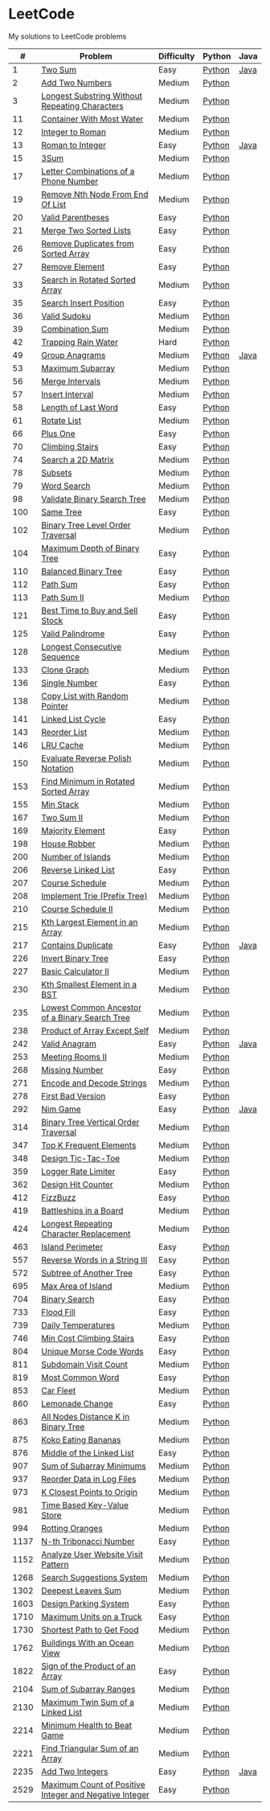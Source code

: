 # LeetCode
My solutions to LeetCode problems

| # | Problem | Difficulty | Python | Java |
|---| ------- | ---------- | ------ | ---- |
| 1 | [Two Sum](https://leetcode.com/problems/two-sum) | Easy | [Python](/solutions/python/two_sum.py) | [Java](/solutions/java/twoSum.java) |
| 2 | [Add Two Numbers](https://leetcode.com/problems/add-two-numbers/description/) | Medium | [Python](/solutions/python/add_two_numbers.py)
| 3 | [Longest Substring Without Repeating Characters](https://leetcode.com/problems/longest-substring-without-repeating-characters/) | Medium | [Python](/solutions/python/longest_substring_without_repeating_characters.py) |
| 11 | [Container With Most Water](https://leetcode.com/problems/container-with-most-water/) | Medium | [Python](/solutions/python/container_with_most_water.py) |
| 12 | [Integer to Roman](https://leetcode.com/problems/integer-to-roman/) | Medium | [Python](/solutions/python/integer_to_roman.py) |
| 13 | [Roman to Integer](https://leetcode.com/problems/roman-to-integer/) | Easy | [Python](/solutions/python/roman_to_integer.py) | [Java](/solutions/java/romanToInteger.java) |
| 15 | [3Sum](https://leetcode.com/problems/3sum/) | Medium | [Python](/solutions/python/3sum.py) |
| 17 | [Letter Combinations of a Phone Number](https://leetcode.com/problems/letter-combinations-of-a-phone-number/) | Medium | [Python](/solutions/python/letter_combinations_of_a_phone_number.py) |
| 19 | [Remove Nth Node From End Of List](https://leetcode.com/problems/remove-nth-node-from-end-of-list/) | Medium | [Python](/solutions/python/remove_nth_node_from_end_of_list.py) |
| 20 | [Valid Parentheses](https://leetcode.com/problems/valid-parentheses/) | Easy | [Python](/solutions/python/valid_parentheses.py) |
| 21 | [Merge Two Sorted Lists](https://leetcode.com/problems/merge-two-sorted-lists/) | Easy | [Python](/solutions/python/merge_two_sorted_lists.py) |
| 26 | [Remove Duplicates from Sorted Array](https://leetcode.com/problems/remove-duplicates-from-sorted-array/) | Easy | [Python](/solutions/python/remove_duplicates_from_sorted_array.py) |
| 27 | [Remove Element](https://leetcode.com/problems/remove-element/) | Easy | [Python](/solutions/python/remove_element.py) |
| 33 | [Search in Rotated Sorted Array](https://leetcode.com/problems/search-in-rotated-sorted-array/) | Medium | [Python](/solutions/python/search_in_rotated_sorted_array.py) |
| 35 | [Search Insert Position](https://leetcode.com/problems/search-insert-position/) | Easy | [Python](/solutions/python/search_insert_position.py) |
| 36 | [Valid Sudoku](https://leetcode.com/problems/valid-sudoku/) | Medium | [Python](/solutions/python/valid_sudoku.py) |
| 39 | [Combination Sum](https://leetcode.com/problems/combination-sum/description/) | Medium | [Python](/solutions/python/combination_sum.py) |
| 42 | [Trapping Rain Water](https://leetcode.com/problems/trapping-rain-water/) | Hard | [Python](/solutions/python/trapping_rain_water.py) |
| 49 | [Group Anagrams](https://leetcode.com/problems/group-anagrams/) | Medium | [Python](/solutions/python/group_anagrams.py) | [Java](/solutions/java/groupAnagrams.java) |
| 53 | [Maximum Subarray](https://leetcode.com/problems/maximum-subarray/) | Medium | [Python](/solutions/python/maximum_subarray.py) |
| 56 | [Merge Intervals](https://leetcode.com/problems/merge-intervals/) | Medium | [Python](/solutions/python/merge_intervals.py) |
| 57 | [Insert Interval](https://leetcode.com/problems/insert-interval/) | Medium | [Python](/solutions/python/insert_interval.py) |
| 58 | [Length of Last Word](https://leetcode.com/problems/length-of-last-word/) | Easy | [Python](/solutions/python/length_of_last_word.py) |
| 61 | [Rotate List](https://leetcode.com/problems/rotate-list/description/) | Medium | [Python](/solutions/python/rotate_list.py) |
| 66 | [Plus One](https://leetcode.com/problems/plus-one/) | Easy | [Python](/solutions/python/plus_one.py) |
| 70 | [Climbing Stairs](https://leetcode.com/problems/climbing-stairs/) | Easy | [Python](/solutions/python/climbing_stairs.py) |
| 74 | [Search a 2D Matrix](https://leetcode.com/problems/search-a-2d-matrix/) | Medium | [Python](/solutions/python/search_a_2d_matrix.py) |
| 78 | [Subsets](https://leetcode.com/problems/subsets/) | Medium | [Python](/solutions/python/subsets.py) |
| 79 | [Word Search](https://leetcode.com/problems/word-search/description/) | Medium | [Python](/solutions/python/word_search.py) |
| 98 | [Validate Binary Search Tree](https://leetcode.com/problems/validate-binary-search-tree/description/) | Medium | [Python](/solutions/python/validate_binary_search_tree.py) |
| 100 | [Same Tree](https://leetcode.com/problems/same-tree/) | Easy | [Python](/solutions/python/same_tree.py) |
| 102 | [Binary Tree Level Order Traversal](https://leetcode.com/problems/binary-tree-level-order-traversal/description/) | Medium | [Python](/solutions/python/binary_tree_level_order_traversal.py) |
| 104 | [Maximum Depth of Binary Tree](https://leetcode.com/problems/maximum-depth-of-binary-tree/) | Easy | [Python](/solutions/python/maximum_depth_of_binary_tree.py) |
| 110 | [Balanced Binary Tree](https://leetcode.com/problems/balanced-binary-tree/) | Easy | [Python](/solutions/python/balanced_binary_tree.py) |
| 112 | [Path Sum](https://leetcode.com/problems/path-sum/) | Easy | [Python](/solutions/python/path_sum.py) |
| 113 | [Path Sum II](https://leetcode.com/problems/path-sum-ii/) | Medium | [Python](/solutions/python/path_sum_II.py) |
| 121 | [Best Time to Buy and Sell Stock](https://leetcode.com/problems/best-time-to-buy-and-sell-stock/) | Easy | [Python](/solutions/python/best_time_to_buy_and_sell_stock.py) |
| 125 | [Valid Palindrome](https://leetcode.com/problems/valid-palindrome/) | Easy | [Python](/solutions/python/valid_palindrome.py) |
| 128 | [Longest Consecutive Sequence](https://leetcode.com/problems/longest-consecutive-sequence/) | Medium | [Python](/solutions/python/longest_consecutive_sequence.py) |
| 133 | [Clone Graph](https://leetcode.com/problems/clone-graph/) | Medium | [Python](/solutions/python/clone_graph.py) |
| 136 | [Single Number](https://leetcode.com/problems/single-number/) | Easy | [Python](/solutions/python/single_number.py) |
| 138 | [Copy List with Random Pointer](https://leetcode.com/problems/copy-list-with-random-pointer/) | Medium | [Python](/solutions/python/copy_list_with_random_pointer.py) |
| 141 | [Linked List Cycle](https://leetcode.com/problems/linked-list-cycle/) | Easy | [Python](/solutions/python/linked_list_cycle.py) |
| 143 | [Reorder List](https://leetcode.com/problems/reorder-list/) | Medium | [Python](/solutions/python/reorder_list.py) |
| 146 | [LRU Cache](https://leetcode.com/problems/lru-cache/) | Medium | [Python](/solutions/python/lru_cache.py) |
| 150 | [Evaluate Reverse Polish Notation](https://leetcode.com/problems/evaluate-reverse-polish-notation/) | Medium | [Python](/solutions/python/evaluate_reverse_polish_notation.py) |
| 153 | [Find Minimum in Rotated Sorted Array](https://leetcode.com/problems/find-minimum-in-rotated-sorted-array/) | Medium | [Python](/solutions/python/find_minimum_in_rotated_sorted_array.py) |
| 155 | [Min Stack](https://leetcode.com/problems/min-stack/) | Medium | [Python](/solutions/python/min_stack.py) |
| 167 | [Two Sum II](https://leetcode.com/problems/two-sum-ii-input-array-is-sorted/) | Medium | [Python](/solutions/python/two_sum_II.py) |
| 169 | [Majority Element](https://leetcode.com/problems/majority-element/) | Easy | [Python](/solutions/python/majority_element.py) |
| 198 | [House Robber](https://leetcode.com/problems/house-robber/) | Medium | [Python](/solutions/python/house_robber.py) |
| 200 | [Number of Islands](https://leetcode.com/problems/number-of-islands/) | Medium | [Python](/solutions/python/number_of_islands.py) |
| 206 | [Reverse Linked List](https://leetcode.com/problems/reverse-linked-list/) | Easy | [Python](/solutions/python/reverse_linked_list.py) |
| 207 | [Course Schedule](https://leetcode.com/problems/course-schedule/) | Medium | [Python](/solutions/python/course_schedule.py) |
| 208 | [Implement Trie (Prefix Tree)](https://leetcode.com/problems/implement-trie-prefix-tree/) | Medium | [Python](/solutions/python/implement_trie.py) |
| 210 | [Course Schedule II](https://leetcode.com/problems/course-schedule-ii/) | Medium | [Python](/solutions/python/course_schedule_II.py) |
| 215 | [Kth Largest Element in an Array](https://leetcode.com/problems/kth-largest-element-in-an-array/description/) | Medium | [Python](/solutions/python/kth_largest_element_in_an_array.py) |
| 217 | [Contains Duplicate](https://leetcode.com/problems/contains-duplicate/) | Easy | [Python](/solutions/python/contains_duplicate.py) | [Java](/solutions/java/containsDuplicate.java) |
| 226 | [Invert Binary Tree](https://leetcode.com/problems/invert-binary-tree/) | Easy | [Python](/solutions/python/invert_binary_tree.py) |
| 227 | [Basic Calculator II](https://leetcode.com/problems/basic-calculator-ii/) | Medium | [Python](/solutions/python/basic_calculator_II.py) |
| 230 | [Kth Smallest Element in a BST](https://leetcode.com/problems/kth-smallest-element-in-a-bst/description/) | Medium | [Python](/solutions/python/kth_smallest_element_in_a_bst.py) |
| 235 | [Lowest Common Ancestor of a Binary Search Tree](https://leetcode.com/problems/lowest-common-ancestor-of-a-binary-search-tree/description/) | Medium | [Python](/solutions/python/lowest_common_ancestor_of_a_binary_search_tree.py) |
| 238 | [Product of Array Except Self](https://leetcode.com/problems/product-of-array-except-self/) | Medium | [Python](/solutions/python/product_of_array_except_self.py) |
| 242 | [Valid Anagram](https://leetcode.com/problems/valid-anagram/) | Easy | [Python](/solutions/python/valid_anagram.py) | [Java](/solutions/java/validAnagram.java) |
| 253 | [Meeting Rooms II](https://leetcode.com/problems/meeting-rooms-ii/) | Medium | [Python](/solutions/python/meeting_rooms_II.py) |
| 268 | [Missing Number](https://leetcode.com/problems/missing-number/) | Easy | [Python](/solutions/python/missing_number.py) |
| 271 | [Encode and Decode Strings](https://leetcode.com/problems/encode-and-decode-strings/) | Medium | [Python](/solutions/python/encode_and_decode_strings.py) |
| 278 | [First Bad Version](https://leetcode.com/problems/first-bad-version/) | Easy | [Python](/solutions/python/first_bad_version.py) |
| 292 | [Nim Game](https://leetcode.com/problems/nim-game/) | Easy | [Python](/solutions/python/nim_game.py) | [Java](/solutions/java/nimGame.java)
| 314 | [Binary Tree Vertical Order Traversal](https://leetcode.com/problems/binary-tree-vertical-order-traversal/) | Medium | [Python](/solutions/python/binary_tree_vertical_order_traversal.py) |
| 347 | [Top K Frequent Elements](https://leetcode.com/problems/top-k-frequent-elements/) | Medium | [Python](/solutions/python/top_k_frequent_elements.py) |
| 348 | [Design Tic-Tac-Toe](https://leetcode.com/problems/design-tic-tac-toe/) | Medium | [Python](/solutions/python/design_tic-tac-toe.py) |
| 359 | [Logger Rate Limiter](https://leetcode.com/problems/logger-rate-limiter/description/) | Easy | [Python](/solutions/python/logger_rate_limiter.py) |
| 362 | [Design Hit Counter](https://leetcode.com/problems/design-hit-counter/description/) | Medium | [Python](/solutions/python/design_hit_counter.py) |
| 412 | [FizzBuzz](https://leetcode.com/problems/fizz-buzz/) | Easy | [Python](/solutions/python/fizzbuzz.py) |
| 419 | [Battleships in a Board](https://leetcode.com/problems/battleships-in-a-board/description/) | Medium | [Python](/solutions/python/battleships_in_a_board.py) |
| 424 | [Longest Repeating Character Replacement](https://leetcode.com/problems/longest-repeating-character-replacement/) | Medium | [Python](/solutions/python/longest_repeating_character_replacement.py) |
| 463 | [Island Perimeter](https://leetcode.com/problems/island-perimeter/) | Easy | [Python](/solutions/python/island_perimeter.py) |
| 557 | [Reverse Words in a String III](https://leetcode.com/problems/reverse-words-in-a-string-iii/) | Easy | [Python](/solutions/python/reverse_words_in_a_string_III.py) |
| 572 | [Subtree of Another Tree](https://leetcode.com/problems/subtree-of-another-tree/) | Easy | [Python](/solutions/python/subtree_of_another_tree.py) |
| 695 | [Max Area of Island](https://leetcode.com/problems/max-area-of-island/) | Medium | [Python](/solutions/python/max_area_of_island.py) |
| 704 | [Binary Search](https://leetcode.com/problems/binary-search/) | Easy | [Python](/solutions/python/binary_search.py) |
| 733 | [Flood Fill](https://leetcode.com/problems/flood-fill/) | Easy | [Python](/solutions/python/flood_fill.py) |
| 739 | [Daily Temperatures](https://leetcode.com/problems/daily-temperatures/) | Medium | [Python](/solutions/python/daily_temperatures.py) |
| 746 | [Min Cost Climbing Stairs](https://leetcode.com/problems/min-cost-climbing-stairs/) | Easy | [Python](/solutions/python/min_cost_climbing_stairs.py) |
| 804 | [Unique Morse Code Words](https://leetcode.com/problems/unique-morse-code-words/) | Easy | [Python](/solutions/python/unique_morse_code_words.py) |
| 811 | [Subdomain Visit Count](https://leetcode.com/problems/subdomain-visit-count/) | Medium | [Python](/solutions/python/subdomain_visit_count.py) |
| 819 | [Most Common Word](https://leetcode.com/problems/most-common-word/) | Easy | [Python](/solutions/python/most_common_word.py) |
| 853 | [Car Fleet](https://leetcode.com/problems/car-fleet) | Medium | [Python](/solutions/python/car_fleet.py) |
| 860 | [Lemonade Change](https://leetcode.com/problems/lemonade-change/description/) | Easy | [Python](/solutions/python/lemonade_change.py) |
| 863 | [All Nodes Distance K in Binary Tree](https://leetcode.com/problems/all-nodes-distance-k-in-binary-tree/) | Medium | [Python](/solutions/python/all_nodes_distance_k_in_binary_tree.py) |
| 875 | [Koko Eating Bananas](https://leetcode.com/problems/koko-eating-bananas/) | Medium | [Python](/solutions/python/koko_eating_bananas.py) |
| 876 | [Middle of the Linked List](https://leetcode.com/problems/middle-of-the-linked-list/description/) | Easy | [Python](/solutions/python/middle_of_the_linked_list.py) |
| 907 | [Sum of Subarray Minimums](https://leetcode.com/problems/sum-of-subarray-minimums/) | Medium | [Python](/solutions/python/sum_of_subarray_minimums.py) |
| 937 | [Reorder Data in Log Files](https://leetcode.com/problems/reorder-data-in-log-files/) | Medium | [Python](/solutions/python/reorder_data_in_log_files.py) |
| 973 | [K Closest Points to Origin](https://leetcode.com/problems/k-closest-points-to-origin/) | Medium | [Python](/solutions/python/k_closest_points_to_origin.py) |
| 981 | [Time Based Key-Value Store](https://leetcode.com/problems/time-based-key-value-store/) | Medium |  [Python](/solutions/python/time_based_key-value_store.py) |
| 994 | [Rotting Oranges](https://leetcode.com/problems/rotting-oranges/) | Medium | [Python](/solutions/python/rotting_oranges.py) |
| 1137 | [N-th Tribonacci Number](https://leetcode.com/problems/n-th-tribonacci-number/) | Easy | [Python](/solutions/python/n-th_tribonacci_number.py) |
| 1152 | [Analyze User Website Visit Pattern](https://leetcode.com/problems/analyze-user-website-visit-pattern/) | Medium | [Python](/solutions/python/analyze_user_website_visit_pattern.py) |
| 1268 | [Search Suggestions System](https://leetcode.com/problems/search-suggestions-system/) | Medium | [Python](/solutions/python/search_suggestions_system.py) |
| 1302 | [Deepest Leaves Sum](https://leetcode.com/problems/deepest-leaves-sum/) | Medium | [Python](/solutions/python/deepest_leaves_sum.py) |
| 1603 | [Design Parking System](https://leetcode.com/problems/design-parking-system/) | Easy | [Python](/solutions/python/design_parking_system.py) |
| 1710 | [Maximum Units on a Truck](https://leetcode.com/problems/maximum-units-on-a-truck/) | Easy | [Python](/solutions/python/maximum_units_on_a_truck.py) |
| 1730 | [Shortest Path to Get Food](https://leetcode.com/problems/shortest-path-to-get-food/) | Medium | [Python](/solutions/python/shortest_path_to_get_food.py) |
| 1762 | [Buildings With an Ocean View](https://leetcode.com/problems/buildings-with-an-ocean-view/description/) | Medium | [Python](/solutions/python/buildings_with_an_ocean_view.py) |
| 1822 | [Sign of the Product of an Array](https://leetcode.com/problems/sign-of-the-product-of-an-array/description/) | Easy | [Python](/solutions/python/sign_of_the_product_of_an_array.py) |
| 2104 | [Sum of Subarray Ranges](https://leetcode.com/problems/sum-of-subarray-ranges/) | Medium | [Python](/solutions/python/sum_of_subarray_ranges.py) |
| 2130 | [Maximum Twin Sum of a Linked List](https://leetcode.com/problems/maximum-twin-sum-of-a-linked-list/) | Medium | [Python](/solutions/python/maximum_twin_sum_of_a_linked_list.py) |
| 2214 | [Minimum Health to Beat Game](https://leetcode.com/problems/minimum-health-to-beat-game) | Medium | [Python](/solutions/python/minimum_health_to_beat_game.py) |
| 2221 | [Find Triangular Sum of an Array](https://leetcode.com/problems/find-triangular-sum-of-an-array/) | Medium | [Python](/solutions/python/find_triangular_sum_of_an_array.py) |
| 2235 | [Add Two Integers](https://leetcode.com/problems/add-two-integers/) | Easy | [Python](/solutions/python/add_two_integers.py) | [Java](/solutions/java/addTwoIntegers.java) |
| 2529 | [Maximum Count of Positive Integer and Negative Integer](https://leetcode.com/contest/weekly-contest-327/problems/maximum-count-of-positive-integer-and-negative-integer/) | Easy | [Python](/solutions/python/maximum_count_of_positive_integer_and_negative_integer.py) |
